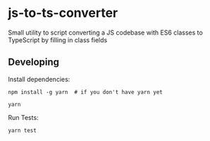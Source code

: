 # js-to-ts-converter

Small utility to script converting a JS codebase with ES6 classes to
TypeScript by filling in class fields

## Developing

Install dependencies:

```
npm install -g yarn  # if you don't have yarn yet

yarn
```

Run Tests:

```
yarn test
```
